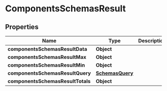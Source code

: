 # ComponentsSchemasResult

## Properties
Name | Type | Description | Notes
------------ | ------------- | ------------- | -------------
**componentsSchemasResultData** | **Object** |  |  [optional]
**componentsSchemasResultMax** | **Object** |  |  [optional]
**componentsSchemasResultMin** | **Object** |  |  [optional]
**componentsSchemasResultQuery** | [**SchemasQuery**](SchemasQuery.md) |  |  [optional]
**componentsSchemasResultTotals** | **Object** |  |  [optional]
